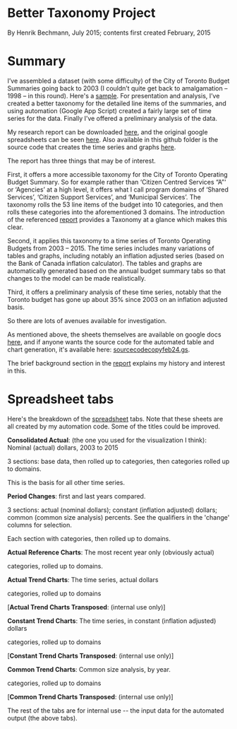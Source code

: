 # Better Taxonomy Project

By Henrik Bechmann, July 2015; contents first created February, 2015

# Summary

I’ve assembled a dataset (with some difficulty) of the City of Toronto Budget Summaries going back to 2003 (I couldn’t quite get back to amalgamation – 1998 – in this round). Here's a [sample](https://drive.google.com/open?id=0B208oCU9D8OuNnlIbVVSdUxoYms). For presentation and analysis, I’ve created a better taxonomy for the detailed line items of the summaries, and using automation (Google App Script) created a fairly large set of time series for the data. Finally I’ve offered a preliminary analysis of the data.

My research report can be downloaded [here](https://drive.google.com/open?id=0B208oCU9D8Ouc0JvVERXVWVsRW8&authuser=0), and the original google spreadsheets can be seen [here](https://drive.google.com/open?id=1R5B_HMmDISyCfZcxS34sYY6iReGFbMCF1olzBJ7N9zU&authuser=0). Also available in this github folder is the source code that creates the time series and graphs [here](https://github.com/HenrikBechmann/CivicTechTO-TorontoBudget/blob/master/bettertaxonomy/sourcecodecopyfeb24.gs).

The report has three things that may be of interest.

First, it offers a more accessible taxonomy for the City of Toronto Operating Budget Summary. So for example rather than ‘Citizen Centred Services “A”‘ or ‘Agencies’ at a high level, it offers what I call program domains of ‘Shared Services’, ‘Citizen Support Services’, and ‘Municipal Services’. The taxonomy rolls the 53 line items of the budget into 10 categories, and then rolls these categories into the aforementioned 3 domains. The introduction of the referenced [report](https://drive.google.com/open?id=0B208oCU9D8Ouc0JvVERXVWVsRW8&authuser=0) provides a Taxonomy at a glance which makes this clear.

Second, it applies this taxonomy to a time series of Toronto Operating Budgets from 2003 – 2015. The time series includes many variations of tables and graphs, including notably an inflation adjusted series (based on the Bank of Canada inflation calculator). The tables and graphs are automatically generated based on the annual budget summary tabs so that changes to the model can be made realistically.

Third, it offers a preliminary analysis of these time series, notably that the Toronto budget has gone up about 35% since 2003 on an inflation adjusted basis.

So there are lots of avenues available for investigation.

As mentioned above, the sheets themselves are available on google docs [here](https://docs.google.com/spreadsheets/d/1R5B_HMmDISyCfZcxS34sYY6iReGFbMCF1olzBJ7N9zU/edit?usp=sharing), and if anyone wants the source code for the automated table and chart generation, it's available here: [sourcecodecopyfeb24.gs](https://github.com/HenrikBechmann/CivicTechTO-TorontoBudget/blob/master/bettertaxonomy/sourcecodecopyfeb24.gs).

The brief background section in the [report](https://drive.google.com/open?id=0B208oCU9D8Ouc0JvVERXVWVsRW8&authuser=0) explains my history and interest in this.

# Spreadsheet tabs

Here's the breakdown of the [spreadsheet](https://docs.google.com/spreadsheets/d/1R5B_HMmDISyCfZcxS34sYY6iReGFbMCF1olzBJ7N9zU/edit#gid=931374146) tabs. Note that these sheets are all created by my automation code. Some of the titles could be improved.

**Consolidated Actual**: (the one you used for the visualization I think): Nominal (actual) dollars, 2003 to 2015

3 sections: base data, then rolled up to categories, then categories rolled up to domains.

This is the basis for all other time series.

**Period Changes**: first and last years compared.

3 sections: actual (nominal dollars); constant (inflation adjusted) dollars; common (common size analysis) percents. See the qualifiers in the 'change' columns for selection.

Each section with categories, then rolled up to domains.

**Actual Reference Charts**: The most recent year only (obviously actual)

categories, rolled up to domains.

**Actual Trend Charts**: The time series, actual dollars

categories, rolled up to domains

[**Actual Trend Charts Transposed**: (internal use only)]

**Constant Trend Charts**: The time series, in constant (inflation adjusted) dollars

categories, rolled up to domains

[**Constant Trend Charts Transposed**: (internal use only)]

**Common Trend Charts**: Common size analysis, by year. 

categories, rolled up to domains

[**Common Trend Charts Transposed**: (internal use only)]

The rest of the tabs are for internal use -- the input data for the automated output (the above tabs).
